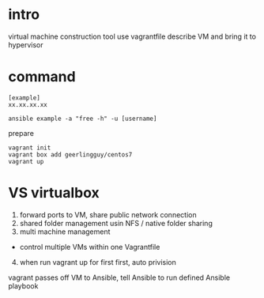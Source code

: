 # intro
virtual machine construction tool
use vagrantfile describe VM and bring it to hypervisor

# command
```
[example]
xx.xx.xx.xx
```
`ansible example -a "free -h" -u [username]`

prepare
```
vagrant init
vagrant box add geerlingguy/centos7
vagrant up
```

# VS virtualbox
1. forward ports to VM, share public network connection
2. shared folder management usin NFS / native folder sharing
3. multi machine management
  - control multiple VMs within one Vagrantfile
4. when run vagrant up for first first, auto privision 

vagrant passes off VM to Ansible, tell Ansible to run defined Ansible playbook












